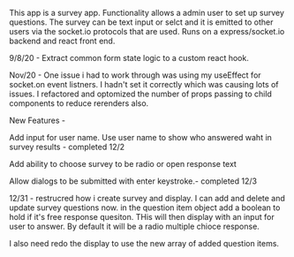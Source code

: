 This app is a survey app. Functionality allows a admin user to set up survey questions. The survey can be text input or selct and it is emitted to other users via the socket.io protocols that are used. Runs on a express/socket.io backend and react front end.

9/8/20 - Extract common form state logic to a custom react hook.

Nov/20 - One issue i had to work through was using my useEffect for socket.on event listners. I hadn't set it correctly which was causing lots of issues. I refactored and optomized the number of props passing to child components to reduce rerenders also.

New Features -

Add input for user name. Use user name to show who answered waht in survey results - completed 12/2

Add ability to choose survey to be radio or open response text

Allow dialogs to be submitted with enter keystroke.- completed 12/3

12/31 - restrucred how i create survey and display. I can add and delete and update survey questions now.
in the question item object add a boolean to hold if it's free response quesiton. THis will then display with an input for user to answer. By default it will be a radio multiple chioce response.

I also need redo the display to use the new array of added question items.
